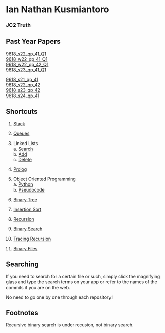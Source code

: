 # Ian Nathan Kusmiantoro
### JC2 Truth

## Past Year Papers

[9618_s22_qp_41_Q1](https://github.com/iannathan-k/JC2T-2025/tree/main/25-02-20/question1_mj22_41)\
[9618_w22_qp_41_Q1](https://github.com/iannathan-k/JC2T-2025/blob/main/25-02-14/Question1_N22.py)\
[9618_w22_qp_42_Q1](https://github.com/iannathan-k/JC2T-2025/blob/main/25-02-21/Question1_N22.py)\
[9618_s23_qp_41_Q1](https://github.com/iannathan-k/JC2T-2025/blob/main/25-03-02/Question1_J2023.py)


[9618_s21_qp_41](https://github.com/iannathan-k/JC2T-2025/tree/main/25-03-18)\
[9618_s22_qp_42](https://github.com/iannathan-k/JC2T-2025/tree/main/25-03-17)\
[9618_s23_qp_42](https://github.com/iannathan-k/JC2T-2025/tree/main/25-03-19)\
[9618_s24_qp_41](https://github.com/iannathan-k/JC2T-2025/tree/main/25-03-13)

## Shortcuts

1. [Stack](https://github.com/iannathan-k/JC2T-2025/tree/main/25-02-03)

2. [Queues](https://github.com/iannathan-k/JC2T-2025/tree/main/25-02-04)

3. Linked Lists\
    a. [Search](https://github.com/iannathan-k/JC2T-2025/tree/main/25-02-10)\
    b. [Add](https://github.com/iannathan-k/JC2T-2025/tree/main/25-02-11)\
    c. [Delete](https://github.com/iannathan-k/JC2T-2025/tree/main/25-02-12)

4. [Prolog](https://github.com/iannathan-k/JC2T-2025/blob/main/25-03-10/prolog.md)

5. Object Oriented Programming\
    a. [Python](https://github.com/iannathan-k/JC2T-2025/tree/main/25-03-06)\
    b. [Pseudocode](https://github.com/iannathan-k/JC2T-2025/blob/main/25-03-12/pseudocodeOOP.md)

6. [Binary Tree](https://github.com/iannathan-k/JC2T-2025/tree/main/25-02-20)

7. [Insertion Sort](https://github.com/iannathan-k/JC2T-2025/tree/main/25-01-20)

8. [Recursion](https://github.com/iannathan-k/JC2T-2025/tree/main/25-02-27)

9. [Binary Search](https://github.com/iannathan-k/JC2T-2025/tree/main/25-01-15)

10. [Tracing Recursion](https://github.com/iannathan-k/JC2T-2025/blob/main/25-03-03/CallStack.md)

11. [Binary Files](https://github.com/iannathan-k/JC2T-2025/blob/main/25-03-11/fileHandling.md)

## Searching

If you need to search for a certain file or such, simply click the magnifying glass and type the search terms on your app or refer to the names of the commits if you are on the web.

No need to go one by one through each repository!

## Footnotes

Recursive binary search is under recusion, not binary search.